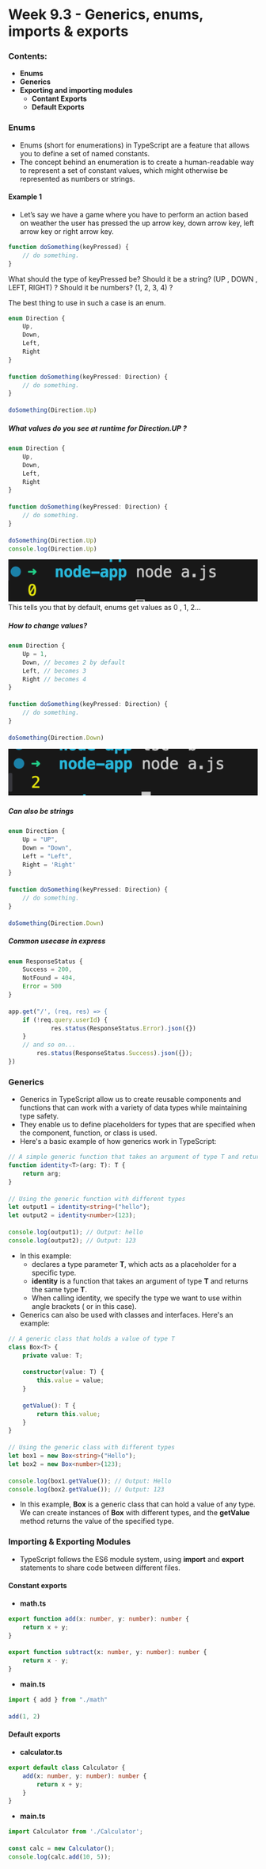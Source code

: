 # Week 9.3 - Generics, enums, imports & exports

### Contents: 
- **Enums**
- **Generics**
- **Exporting and importing modules**
    - **Contant Exports**
    - **Default Exports**


### Enums
- Enums (short for enumerations) in TypeScript are a feature that allows you to define a set of named constants.
- The concept behind an enumeration is to create a human-readable way to represent a set of constant values, which might otherwise be represented as numbers or strings.
#### Example 1
- Let’s say we have a game where you have to perform an action based on weather the user has pressed the up arrow key, down arrow key, left arrow key or right arrow key.
```js
function doSomething(keyPressed) {
	// do something.
}
```
What should the type of keyPressed be?
Should it be a string? (UP , DOWN , LEFT, RIGHT) ?
Should it be numbers? (1, 2, 3, 4) ?

The best thing to use in such a case is an enum.
```ts
enum Direction {
    Up,
    Down,
    Left,
    Right
}

function doSomething(keyPressed: Direction) {
	// do something.
}

doSomething(Direction.Up)
```

##### What values do you see at runtime for Direction.UP ?
```ts
enum Direction {
    Up,
    Down,
    Left,
    Right
}

function doSomething(keyPressed: Direction) {
	// do something.
}

doSomething(Direction.Up)
console.log(Direction.Up)
```
![](images/enum-output.png)
This tells you that by default, enums get values as 0 , 1, 2...

#####  How to change values?
``` ts
enum Direction {
    Up = 1,
    Down, // becomes 2 by default
    Left, // becomes 3
    Right // becomes 4
}

function doSomething(keyPressed: Direction) {
	// do something.
}

doSomething(Direction.Down)
```
![](images/enumvaluechange.png)

##### Can also be strings
```ts
enum Direction {
    Up = "UP",
    Down = "Down",
    Left = "Left",
    Right = 'Right'
}

function doSomething(keyPressed: Direction) {
	// do something.
}

doSomething(Direction.Down)
```
##### Common usecase in express
```ts
enum ResponseStatus {
    Success = 200,
    NotFound = 404,
    Error = 500
}

app.get("/', (req, res) => {
    if (!req.query.userId) {
			res.status(ResponseStatus.Error).json({})
    }
    // and so on...
		res.status(ResponseStatus.Success).json({});
})
```

### Generics
- Generics in TypeScript allow us to create reusable components and functions that can work with a variety of data types while maintaining type safety.
- They enable us to define placeholders for types that are specified when the component, function, or class is used.
- Here's a basic example of how generics work in TypeScript:
```ts
// A simple generic function that takes an argument of type T and returns it
function identity<T>(arg: T): T {
    return arg;
}

// Using the generic function with different types
let output1 = identity<string>("hello");
let output2 = identity<number>(123);

console.log(output1); // Output: hello
console.log(output2); // Output: 123
```
- In this example:
    - **<T>** declares a type parameter **T**, which acts as a placeholder for a specific type.
    - **identity<T>** is a function that takes an argument of type **T** and returns the same type **T**.
    - When calling identity, we specify the type we want to use within angle brackets (**<string>** or **<number>** in this case).
- Generics can also be used with classes and interfaces. Here's an example:
``` ts
// A generic class that holds a value of type T
class Box<T> {
    private value: T;

    constructor(value: T) {
        this.value = value;
    }

    getValue(): T {
        return this.value;
    }
}

// Using the generic class with different types
let box1 = new Box<string>("Hello");
let box2 = new Box<number>(123);

console.log(box1.getValue()); // Output: Hello
console.log(box2.getValue()); // Output: 123
```
- In this example, **Box<T>** is a generic class that can hold a value of any type. We can create instances of **Box** with different types, and the **getValue** method returns the value of the specified type.

### Importing & Exporting Modules
- TypeScript follows the ES6 module system, using **import** and **export** statements to share code between different files.

#### Constant exports
- **math.ts**
```ts
export function add(x: number, y: number): number {
    return x + y;
}

export function subtract(x: number, y: number): number {
    return x - y;
}
```
- **main.ts**
```ts
import { add } from "./math"

add(1, 2)
```

#### Default exports
- **calculator.ts**
```ts
export default class Calculator {
    add(x: number, y: number): number {
        return x + y;
    }
}
```
- **main.ts**
```ts
import Calculator from './Calculator';

const calc = new Calculator();
console.log(calc.add(10, 5));
```